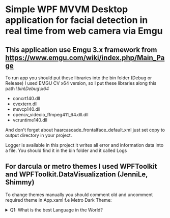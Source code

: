 # Simple WPF MVVM Desktop application for facial detection in real time from web camera via Emgu
## This application use Emgu 3.x framework from https://www.emgu.com/wiki/index.php/Main_Page
To run app you should put these libraries into the bin folder (Debug or Release)
I used EMGU CV x64 version, so I put these libraries along this path *\bin\Debug\x64*
* concrt140.dll
* cvextern.dll
* msvcp140.dll
* opencv_videoio_ffmpeg411_64.dll.dll
* vcruntime140.dll

And don't forget about haarcascade_frontalface_default.xml just set copy to output directory in your project.

Logger is available in this project it writes all error and information data into a file.
You should find it in the bin folder and it called Logs

## For darcula or metro themes I used WPFToolkit and WPFToolkit.DataVisualization (JenniLe, Shimmy)
To change themes manually you should comment old and uncomment required theme in App.xaml f.e Metro Dark Theme:

<details> 
  <summary>Q1: What is the best Language in the World? </summary>
   ```xml
      <Application.Resources>
        <ResourceDictionary>
            <ResourceDictionary.MergedDictionaries>
                <!-- IG Theme -->
                <ResourceDictionary Source="Themes/IG/IG.MSControls.Core.Implicit.xaml" />
                <ResourceDictionary Source="Themes/IG/IG.MSControls.Toolkit.Implicit.xaml" />

                <!-- Metro Theme -->
                <!--<ResourceDictionary Source="Themes/Metro/Metro.MSControls.Core.Implicit.xaml" />
                <ResourceDictionary Source="Themes/Metro/Metro.MSControls.Toolkit.Implicit.xaml" /> -->

                <!-- MetroDark Theme -->
                <!--<ResourceDictionary Source="Themes/MetroDark/MetroDark.MSControls.Core.Implicit.xaml" />
                <ResourceDictionary Source="Themes/MetroDark/MetroDark.MSControls.Toolkit.Implicit.xaml" /> -->
            </ResourceDictionary.MergedDictionaries>

            <!-- <SolidColorBrush x:Key="BackgroundKey" Color="#FFFFFF" /> Color="#FF181818" -->

            <!-- Dark Theme -->
            <SolidColorBrush x:Key="BackgroundKey" Color="#FFFFFF" />

            <Style x:Key="HeaderTextBlockStyle" TargetType="TextBlock">
                <Setter Property="FontSize" Value="22" />
                <Setter Property="FontFamily" Value="Segoe UI" />
                <Setter Property="Foreground" Value="#FF00AADE" />
            </Style>

            <Style x:Key="SubHeaderTextBlockStyle" TargetType="TextBlock">
                <Setter Property="FontSize" Value="18" />
                <Setter Property="FontFamily" Value="Segoe UI" />
                <Setter Property="Foreground" Value="#FF00AADE" />
            </Style>
        </ResourceDictionary>
    </Application.Resources>
```
</details>

## UI Layuot: 

![Screenshot](uilayout.jpg)

